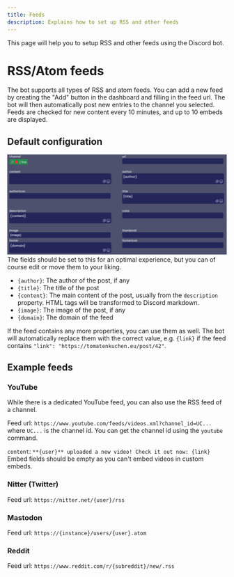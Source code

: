 ```yaml
---
title: Feeds
description: Explains how to set up RSS and other feeds
---
```


This page will help you to setup RSS and other feeds using the Discord bot.

# RSS/Atom feeds
The bot supports all types of RSS and atom feeds. You can add a new feed by creating the "Add" button in the dashboard and filling in the feed url.
The bot will then automatically post new entries to the channel you selected.
Feeds are checked for new content every 10 minutes, and up to 10 embeds are displayed.

## Default configuration
![](../public/rss_feeds_default.png)
The fields should be set to this for an optimal experience, but you can of course edit or move them to your liking.

* `{author}`: The author of the post, if any
* `{title}`: The title of the post
* `{content}`: The main content of the post, usually from the `description` property. HTML tags will be transformed to Discord markdown.
* `{image}`: The image of the post, if any
* `{domain}`: The domain of the feed

If the feed contains any more properties, you can use them as well. The bot will automatically replace them with the correct value, e.g. `{link}` if the feed contains `"link": "https://tomatenkuchen.eu/post/42"`.

## Example feeds

### YouTube
While there is a dedicated YouTube feed, you can also use the RSS feed of a channel.

Feed url: `https://www.youtube.com/feeds/videos.xml?channel_id=UC...` where `UC...` is the channel id. You can get the channel id using the `youtube` command.

`content`: `**{user}** uploaded a new video! Check it out now: {link}`
Embed fields should be empty as you can't embed videos in custom embeds.

### Nitter (Twitter)
Feed url: `https://nitter.net/{user}/rss`

### Mastodon
Feed url: `https://{instance}/users/{user}.atom`

### Reddit
Feed url: `https://www.reddit.com/r/{subreddit}/new/.rss`
